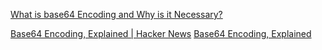 
[What is base64 Encoding and Why is it Necessary?](https://www.freecodecamp.org/news/what-is-base64-encoding/)

[Base64 Encoding, Explained | Hacker News](https://news.ycombinator.com/item?id=37981939)
[Base64 Encoding, Explained](https://www.writesoftwarewell.com/base64-encoding-explained/)
